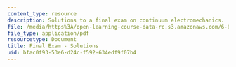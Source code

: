 ```yaml
---
content_type: resource
description: Solutions to a final exam on continuum electromechanics.
file: /media/https%3A/open-learning-course-data-rc.s3.amazonaws.com/6-642-continuum-electromechanics-fall-2008/bfac0f9353e6d24cf592634edf9f07b4_finalexam_sol.pdf
file_type: application/pdf
resourcetype: Document
title: Final Exam - Solutions
uid: bfac0f93-53e6-d24c-f592-634edf9f07b4
---
```

